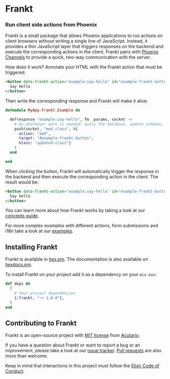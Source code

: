 # Frankt

### Run client side actions from Phoenix

Frankt is a small package that allows Phoenix applications to run actions on client browsers without writing a single line of JavaScript. Instead, it provides a thin JavaScript layer that triggers responses on the backend and execute the corresponding actions in the client.
Frankt pairs with [Phoenix Channels](https://hexdocs.pm/phoenix/channels.html) to provide a quick, two-way communication with the server.

How does it work? Annotate your HTML with the Frankt action that must be triggered.

```html
<button data-frankt-action="example:say-hello" id="example-frankt-button">
  Say hello
</button>
```

Then write the corresponding response and Frankt will make it alive:

```elixir
defmodule MyApp.Frankt.Example do

  defresponse "example:say-hello", fn _params, socket ->
    # Do whathever work is needed: query the database, update schemas, render templates, etc
    push(socket, "mod_class", %{
      action: "add",
      target: "#example-frankt-button",
      klass: "updated-class"}
    )
  end

end
```

When clicking the button, Frankt will automatically trigger the response in the backend and then
execute the corresponding action in the client. The result would be:

```html
<button data-frankt-action="example:say-hello" id="example-frankt-button" class="updated-class">
  Say hello
</button>
```

You can learn more about how Frankt works by taking a look at our [concepts guide](https://hexdocs.pm/frankt/concepts.html).

For more complex examples with different actions, form submissions and i18n take a look at our [examples](https://hexdocs.pm/frankt/examples.html).

## Installing Frankt

Frankt is available in [hex.pm](https://hex.pm/packages/frankt). The documentation is also available on [hexdocs.pm](https://hexdocs.pm/frankt).

To install Frankt on your project add it as a dependency on your `mix.exs`:

```elixir
def deps do
  [
    # Your project dependencies
    {:frankt, "~> 1.0.0"},
  ]
end
```

## Contributing to Frankt

Frankt is an open-source project with [MIT license](https://github.com/acutario/frankt/blob/master/LICENSE) from [Acutario](https://www.acutar.io/).

If you have a question about Frankt or want to report a bug or an improvement, please take a look at our [issue tracker](https://github.com/acutario/frankt/issues).
[Pull requests](https://github.com/acutario/frankt/pulls) are also more than welcome.

Keep in mind that interactions in this project must follow the [Elixir Code of Conduct](https://github.com/elixir-lang/elixir/blob/master/CODE_OF_CONDUCT.md).
